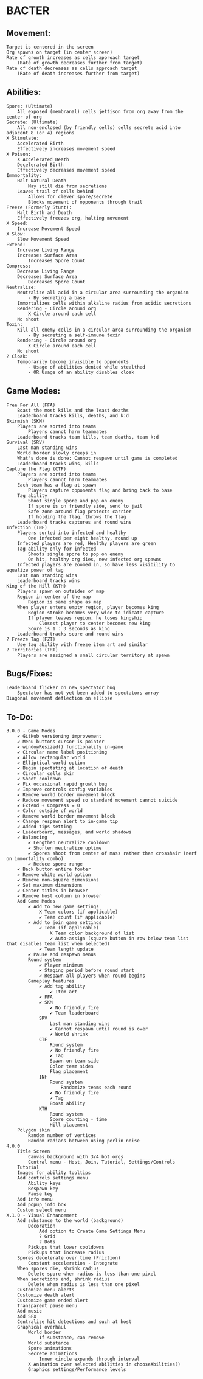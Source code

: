 # BACTER

## Movement:
	Target is centered in the screen
	Org spawns on target (in center screen)
	Rate of growth increases as cells approach target
		(Rate of growth decreases further from target)
	Rate of death decreases as cells approach target
		(Rate of death increases further from target)

## Abilities:
	Spore: (Ultimate)
		All exposed (membranal) cells jettison from org away from the center of org
	Secrete: (Ultimate)
		All non-enclosed (by friendly cells) cells secrete acid into adjacent 8 (or 4) regions
	X Stimulate:
		Accelerated Birth
		Effectively increases movement speed
	X Poison:
		X Accelerated Death
		Decelerated Birth
		Effectively decreases movement speed
	Immmortality:
		Halt Natural Death
			May still die from secretions
		Leaves trail of cells behind
			Allows for clever spore/secrete
			Blocks movement of opponents through trail
	Freeze (Formerly Stunt):
		Halt Birth and Death
		Effectively freezes org, halting movement
	X Speed:
		Increase Movement Speed
	X Slow:
		Slow Movement Speed
	Extend:
		Increase Living Range
		Increases Surface Area
			Increases Spore Count
	Compress:
		Decrease Living Range
		Decreases Surface Area
			Decreases Spore Count
	Neutralize:
		Neutralize all acid in a circular area surrounding the organism
			- By secreting a base
		Immortalizes cells within alkaline radius from acidic secretions
		Rendering - Circle around org
			X Circle around each cell
		No shoot
	Toxin:
		Kill all enemy cells in a circular area surrounding the organism
			- By secreting a self-immune toxin
		Rendering - Circle around org
			X Circle around each cell
		No shoot
	? Cloak:
		Temporarily become invisible to opponents
			- Usage of abilities denied while stealthed
			- OR Usage of an ability disables cloak

## Game Modes:
	Free For All (FFA)
		Boast the most kills and the least deaths
		Leaderboard tracks kills, deaths, and k:d
	Skirmish (SKM)
		Players are sorted into teams
			Players cannot harm teammates
		Leaderboard tracks team kills, team deaths, team k:d
	Survival (SRV)
		Last man standing wins
		World border slowly creeps in
		What's done is done: Cannot respawn until game is completed
		Leaderboard tracks wins, kills
	Capture the Flag (CTF)
		Players are sorted into teams
			Players cannot harm teammates
		Each team has a flag at spawn
			Players capture opponents flag and bring back to base
		Tag ability
			Shoot single spore and pop on enemy
			If spore is on friendly side, send to jail
			Safe zone around flag protects carrier
			If holding the flag, throws the flag
		Leaderboard tracks captures and round wins
	Infection (INF)
		Players sorted into infected and healthy
			One infected per eight healthy, round up
		Infected players are red, Healthy players are green
		Tag ability only for infected
			Shoots single spore to pop on enemy
			On hit, healthy org dies, new infected org spawns
		Infected players are zoomed in, so have less visibility to equalize power of tag
		Last man standing wins
		Leaderboard tracks wins
	King of the Hill (KTH)
		Players spawn on outsides of map
		Region in center of the map
			Region is same shape as map
		When player enters empty region, player becomes king
			Region stroke becomes very wide to idicate capture
			If player leaves region, he loses kingship
				Closest player to center becomes new king
			Score is 1 : 3 seconds as king
		Leaderboard tracks score and round wins
	? Freeze Tag (FZT)
		Use tag ability with freeze item art and similar 
	? Territories (TRT)
		Players are assigned a small circular territory at spawn

## Bugs/Fixes:
	Leaderboard flicker on new spectator bug
		Spectator has not yet been added to spectators array
	Diagonal movement deflection on ellipse

## To-Do:
	3.0.0 - Game Modes
		✔ GitHub versioning improvement
		✔ Menu buttons cursor is pointer
		✔ windowResized() functionality in-game
		✔ Circular name label positioning
		✔ Allow rectangular world
		✔ Elliptical world option
		✔ Begin spectating at location of death
		✔ Circular cells skin
		✔ Shoot cooldown
		✔ Fix occasional rapid growth bug
		✔ Improve controls config variables
		✔ Remove world border movement block
		✔ Reduce movement speed so standard movement cannot suicide
		✔ Extend + Compress = 0
		✔ Color outside of world
		✔ Remove world border movement block
		✔ Change respawn alert to in-game tip
		✔ Added tips setting
		✔ Leaderboard, messages, and world shadows
		✔ Balancing
			✔ Lengthen neutralize cooldown
			✔ Shorten neutralize uptime
			✔ Spores shoot from center of mass rather than crosshair (nerf on immortality combo)
			✔ Reduce spore range
		✔ Back button entire footer
		✔ Remove white world option
		✔ Remove non-square dimensions
		✔ Set maximum dimensions
		✔ Center titles in browser
		✔ Remove host column in browser
		Add Game Modes
			✔ Add to new game settings
				X Team colors (if applicable)
				✔ Team count (if applicable)
			✔ Add to join game settings
				✔ Team (if applicable)
					X Team color background of list
					✔ Auto-assign (square button in row below team list that disables team list when selected)
				✔ Team length update
			✔ Pause and respawn menus
			Round system
				✔ Player minimum
				✔ Staging period before round start
				✔ Respawn all players when round begins
			Gameplay features
				✔ Add tag ability
					✔ Item art
				✔ FFA
				✔ SKM
					✔ No friendly fire
					✔ Team leaderboard
				SRV
					Last man standing wins
					✔ Cannot respawn until round is over
					✔ World shrink
				CTF
					Round system
					✔ No friendly fire
					✔ Tag
					Spawn on team side
					Color team sides
					Flag placement
				INF
					Round system
						Randomize teams each round
					✔ No friendly fire
					✔ Tag
					Boost ability
				KTH
					Round system
					Score counting - time
					Hill placement
		Polygon skin
			Random number of vertices
			Random radians between using perlin noise
	4.0.0
		Title Screen
			Canvas background with 3/4 bot orgs
			Central menu - Host, Join, Tutorial, Settings/Controls
		Tutorial
		Images for ability tooltips
		Add controls settings menu
			Ability keys
			Respawn key
			Pause key
		Add info menu
		Add popup info box
		Custom select menu
	X.1.0 - Visual Enhancement
		Add substance to the world (background)
			Decoration
				Add option to Create Game Settings Menu
				? Grid
				? Dots
			Pickups that lower cooldowns
			Pickups that increase radius
		Spores decelerate over time (Friction)
			Constant acceleration - Integrate
		When spores die, shrink radius
			Delete spore when radius is less than one pixel
		When secretions end, shrink radius
			Delete when radius is less than one pixel
		Customize menu alerts
		Customize death alert
		Customize game ended alert
		Transparent pause menu
		Add music
		Add SFX
		Centralize hit detections and such at host
		Graphical overhaul
			World border
				If substance, can remove
			World substance
			Spore animations
			Secrete animations
				Inner circle expands through interval
			X Animation over selected abilities in chooseAbilities()
			Graphics settings/Performance levels